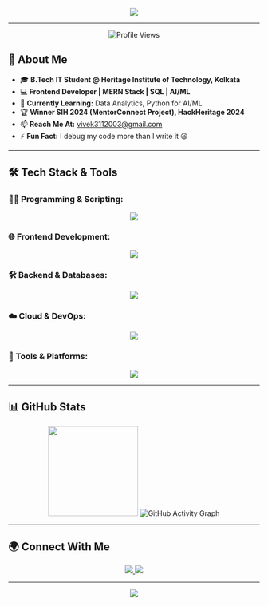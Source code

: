<!--
**vivekashyap49/vivekashyap49** is a ✨ _special_ ✨ repository because its `README.md` (this file) appears on your GitHub profile.
-->

<!-- Animated Name -->
<p align="center">
  <a>
    <img src="https://readme-typing-svg.demolab.com?font=Fira+Code&size=30&pause=1000&color=6CC644&center=true&vCenter=true&width=800&lines=Hello,+I'm+Vivek+Kumar!;Passionate+Developer+%7C+Tech+Enthusiast;Frontend+%7C+SQL+%7C+Cloud+%7C+AI/ML;Always+Learning+%7C+Building+Awesome+Projects!"/>
  </a>
</p>

---

<!-- Profile Views -->
<p align="center">
  <img src="https://komarev.com/ghpvc/?username=vivekashyap49&label=Profile%20Views&color=0e75b6&style=flat" alt="Profile Views" />
</p>

<!-- About Me -->
## 🚀 About Me
- 🎓 **B.Tech IT Student @ Heritage Institute of Technology, Kolkata**
- 💻 **Frontend Developer | MERN Stack | SQL | AI/ML**
- 🌱 **Currently Learning:** Data Analytics, Python for AI/ML
- 🏆 **Winner SIH 2024 (MentorConnect Project), HackHeritage 2024**
- 📫 **Reach Me At:** vivek3112003@gmail.com
- ⚡ **Fun Fact:** I debug my code more than I write it 😆

---

<!-- Tech Stack & Tools -->
## 🛠 Tech Stack & Tools
### 👨‍💻 Programming & Scripting:
<p align="center">
  <img src="https://skillicons.dev/icons?i=c,cpp,java,py,js,ts" />
</p>

### 🌐 Frontend Development:
<p align="center">
  <img src="https://skillicons.dev/icons?i=html,css,bootstrap,react,nextjs" />
</p>

### 🛠 Backend & Databases:
<p align="center">
  <img src="https://skillicons.dev/icons?i=nodejs,express,mongodb,mysql,postgres,firebase" />
</p>

### ☁️ Cloud & DevOps:
<p align="center">
  <img src="https://skillicons.dev/icons?i=aws,docker,linux" />
</p>

### 🔧 Tools & Platforms:
<p align="center">
  <img src="https://skillicons.dev/icons?i=git,github,vscode,intellij,postman,figma" />
</p>

---

<!-- GitHub Stats -->
## 📊 GitHub Stats

<p align="center">
  <img src="https://github-readme-stats.vercel.app/api?username=vivekashyap49&show_icons=true&theme=radical&hide_border=true&count_private=true" height="180" />
  <img src="https://github-readme-activity-graph.vercel.app/graph?username=vivekashyap49&theme=radical&hide_border=true" alt="GitHub Activity Graph"/>
</p>

---

<!-- Connect With Me -->
## 🌍 Connect With Me
<p align="center">
  <a href="https://www.linkedin.com/in/vivek-kumar-6444b7204/">
    <img src="https://skillicons.dev/icons?i=linkedin"/>
  </a>
  <a href="https://github.com/vivekashyap49">
    <img src="https://skillicons.dev/icons?i=github"/>
  </a>
</p>

---

<p align="center">
  <img src="https://capsule-render.vercel.app/api?type=waving&color=gradient&height=150&section=footer&text=Thank%20You%20for%20Visiting!"/>
</p>
